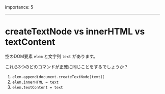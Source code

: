 importance: 5

---

# createTextNode vs innerHTML vs textContent

空のDOM要素 `elem` と文字列 `text` があります。

これら3つのどのコマンドが正確に同じことをするでしょうか？

1. `elem.append(document.createTextNode(text))`
2. `elem.innerHTML = text`
3. `elem.textContent = text`

